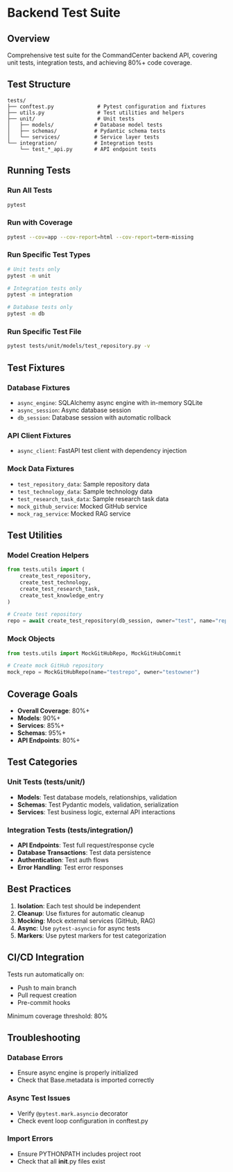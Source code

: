 # Backend Test Suite

## Overview

Comprehensive test suite for the CommandCenter backend API, covering unit tests, integration tests, and achieving 80%+ code coverage.

## Test Structure

```
tests/
├── conftest.py              # Pytest configuration and fixtures
├── utils.py                 # Test utilities and helpers
├── unit/                    # Unit tests
│   ├── models/             # Database model tests
│   ├── schemas/            # Pydantic schema tests
│   └── services/           # Service layer tests
└── integration/            # Integration tests
    └── test_*_api.py       # API endpoint tests
```

## Running Tests

### Run All Tests
```bash
pytest
```

### Run with Coverage
```bash
pytest --cov=app --cov-report=html --cov-report=term-missing
```

### Run Specific Test Types
```bash
# Unit tests only
pytest -m unit

# Integration tests only
pytest -m integration

# Database tests only
pytest -m db
```

### Run Specific Test File
```bash
pytest tests/unit/models/test_repository.py -v
```

## Test Fixtures

### Database Fixtures
- `async_engine`: SQLAlchemy async engine with in-memory SQLite
- `async_session`: Async database session
- `db_session`: Database session with automatic rollback

### API Client Fixtures
- `async_client`: FastAPI test client with dependency injection

### Mock Data Fixtures
- `test_repository_data`: Sample repository data
- `test_technology_data`: Sample technology data
- `test_research_task_data`: Sample research task data
- `mock_github_service`: Mocked GitHub service
- `mock_rag_service`: Mocked RAG service

## Test Utilities

### Model Creation Helpers
```python
from tests.utils import (
    create_test_repository,
    create_test_technology,
    create_test_research_task,
    create_test_knowledge_entry
)

# Create test repository
repo = await create_test_repository(db_session, owner="test", name="repo")
```

### Mock Objects
```python
from tests.utils import MockGitHubRepo, MockGitHubCommit

# Create mock GitHub repository
mock_repo = MockGitHubRepo(name="testrepo", owner="testowner")
```

## Coverage Goals

- **Overall Coverage**: 80%+
- **Models**: 90%+
- **Services**: 85%+
- **Schemas**: 95%+
- **API Endpoints**: 80%+

## Test Categories

### Unit Tests (tests/unit/)
- **Models**: Test database models, relationships, validation
- **Schemas**: Test Pydantic models, validation, serialization
- **Services**: Test business logic, external API interactions

### Integration Tests (tests/integration/)
- **API Endpoints**: Test full request/response cycle
- **Database Transactions**: Test data persistence
- **Authentication**: Test auth flows
- **Error Handling**: Test error responses

## Best Practices

1. **Isolation**: Each test should be independent
2. **Cleanup**: Use fixtures for automatic cleanup
3. **Mocking**: Mock external services (GitHub, RAG)
4. **Async**: Use `pytest-asyncio` for async tests
5. **Markers**: Use pytest markers for test categorization

## CI/CD Integration

Tests run automatically on:
- Push to main branch
- Pull request creation
- Pre-commit hooks

Minimum coverage threshold: 80%

## Troubleshooting

### Database Errors
- Ensure async engine is properly initialized
- Check that Base.metadata is imported correctly

### Async Test Issues
- Verify `@pytest.mark.asyncio` decorator
- Check event loop configuration in conftest.py

### Import Errors
- Ensure PYTHONPATH includes project root
- Check that all __init__.py files exist

